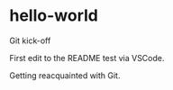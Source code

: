 # hello-world
Git kick-off

First edit to the README test via VSCode. 

Getting reacquainted with Git.



